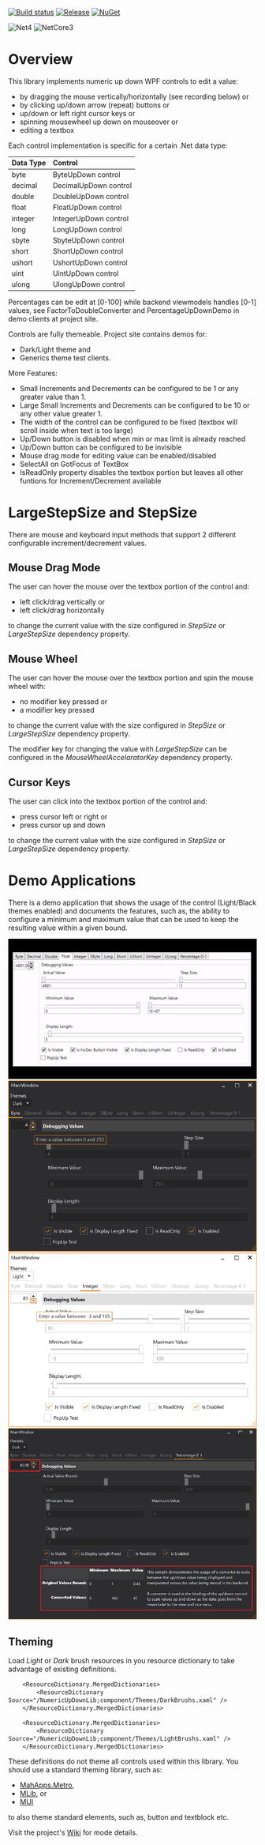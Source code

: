[![Build status](https://img.shields.io/appveyor/ci/Dirkster99/NumericUpDownLib.svg)](https://ci.appveyor.com/project/Dirkster99/NumericUpDownLib)
[![Release](https://img.shields.io/github/release/Dirkster99/NumericUpDownLib.svg)](https://github.com/Dirkster99/NumericUpDownLib/releases/latest)
[![NuGet](https://img.shields.io/nuget/dt/Dirkster.NumericUpDownLib.svg)](http://nuget.org/packages/Dirkster.NumericUpDownLib)

![Net4](https://badgen.net/badge/Framework/.Net&nbsp;4/blue) ![NetCore3](https://badgen.net/badge/Framework/NetCore&nbsp;3/blue)

# Overview

This library implements numeric up down WPF controls to edit a value:
- by dragging the mouse vertically/horizontally (see recording below) or
- by clicking up/down arrow (repeat) buttons or
- up/down or left right cursor keys or
- spinning mousewheel up down on mouseover or
- editing a textbox

Each control implementation is specific for a certain .Net data type:

| Data Type | Control              |
| :---      | :---                 |
| byte      | ByteUpDown    control|
| decimal   | DecimalUpDown control|
| double    | DoubleUpDown  control|
| float     | FloatUpDown   control|
| integer   | IntegerUpDown control|
| long      | LongUpDown    control|
| sbyte     | SbyteUpDown   control|
| short     | ShortUpDown   control|
| ushort    | UshortUpDown  control|
| uint      | UintUpDown    control|
| ulong     | UlongUpDown   control|

Percentages can be edit at [0-100] while backend viewmodels handles [0-1] values,
see FactorToDoubleConverter and PercentageUpDownDemo in demo clients at project site.

Controls are fully themeable. Project site contains demos for:
- Dark/Light theme and
- Generics theme
test clients.

More Features:
- Small Increments and Decrements can be configured to be 1 or any greater value than 1.
- Large Small Increments and Decrements can be configured to be 10 or any other value greater 1.
- The width of the control can be configured to be fixed (textbox will scroll inside when text is too large)
- Up/Down button is disabled when min or max limit is already reached
- Up/Down button can be configured to be invisible
- Mouse drag mode for editing value can be enabled/disabled
- SelectAll on GotFocus of TextBox
- IsReadOnly property disables the textbox portion but leaves all other funtions for Increment/Decrement available

# LargeStepSize and StepSize
There are mouse and keyboard input methods that support 2 different configurable increment/decrement values.

## Mouse Drag Mode

The user can hover the mouse over the textbox portion of the control and:
- left click/drag vertically or
- left click/drag horizontally

to change the current value with the size configured in *StepSize* or *LargeStepSize* dependency property.

## Mouse Wheel

The user can hover the mouse over the textbox portion and spin the mouse wheel with:
- no modifier key pressed or
- a modifier key pressed

to change the current value with the size configured in *StepSize* or *LargeStepSize* dependency property.

The modifier key for changing the value with *LargeStepSize* can be configured in the
*MouseWheelAccelaratorKey* dependency property.

## Cursor Keys

The user can click into the textbox portion of the control and:
- press cursor left or right or
- press cursor up and down

to change the current value with the size configured in *StepSize* or *LargeStepSize* dependency property.

# Demo Applications

There is a demo application that shows the usage of the control (Light/Black themes enabled) and documents the features,
such as, the ability to configure a minimum and maximum value that can be used to keep the resulting
value within a given bound.

![screenshot](https://raw.githubusercontent.com/Dirkster99/Docu/master/numericupdown/V2_2/MouseDrag.gif)
![screenshot](https://raw.githubusercontent.com/Dirkster99/Docu/master/numericupdown/02_00/DarkByteDemo.png)
![screenshot](https://raw.githubusercontent.com/Dirkster99/Docu/master/numericupdown/02_00/LightIntegerDemo.png)
![screenshot](https://raw.githubusercontent.com/Dirkster99/Docu/master/numericupdown/02_00/PercentageDemo.png)

## Theming

Load *Light* or *Dark* brush resources in you resource dictionary to take advantage of existing definitions.

```XAML
    <ResourceDictionary.MergedDictionaries>
        <ResourceDictionary Source="/NumericUpDownLib;component/Themes/DarkBrushs.xaml" />
    </ResourceDictionary.MergedDictionaries>
```

```XAML
    <ResourceDictionary.MergedDictionaries>
        <ResourceDictionary Source="/NumericUpDownLib;component/Themes/LightBrushs.xaml" />
    </ResourceDictionary.MergedDictionaries>
```

These definitions do not theme all controls used within this library. You should use a standard theming library, such as:
- [MahApps.Metro](https://github.com/MahApps/MahApps.Metro),
- [MLib](https://github.com/Dirkster99/MLib), or
- [MUI](https://github.com/firstfloorsoftware/mui)

to also theme standard elements, such as, button and textblock etc.

Visit the project's [Wiki](https://github.com/Dirkster99/NumericUpDownLib/wiki) for mode details.
